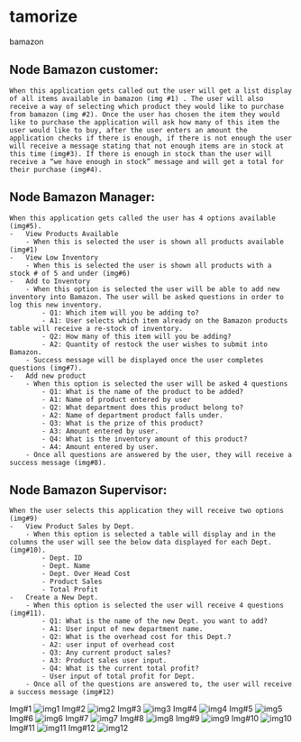 # tamorize
bamazon
## Node Bamazon customer: 
	When this application gets called out the user will get a list display of all items available in bamazon (img #1) . The user will also receive a way of selecting which product they would like to purchase from bamazon (img #2). Once the user has chosen the item they would like to purchase the application will ask how many of this item the user would like to buy, after the user enters an amount the application checks if there is enough, if there is not enough the user will receive a message stating that not enough items are in stock at this time (img#3). If there is enough in stock than the user will receive a “we have enough in stock” message and will get a total for their purchase (img#4).  

## Node Bamazon Manager:
	When this application gets called the user has 4 options available (img#5).
    -	View Products Available
        - When this is selected the user is shown all products available (img#1)
    -	View Low Inventory
        - When this is selected the user is shown all products with a stock # of 5 and under (img#6)
    -	Add to Inventory
        - When this option is selected the user will be able to add new inventory into Bamazon. The user will be asked questions in order to log this new inventory. 
            - Q1: Which item will you be adding to?
            - A1: User selects which item already on the Bamazon products table will receive a re-stock of inventory.
            - Q2: How many of this item will you be adding?
            - A2: Quantity of restock the user wishes to submit into Bamazon.
        - Success message will be displayed once the user completes questions (img#7).
    -	Add new product
        - When this option is selected the user will be asked 4 questions
            - Q1: What is the name of the product to be added?
            - A1: Name of product entered by user
            - Q2: What department does this product belong to?
            - A2: Name of department product falls under.
            - Q3: What is the prize of this product?
            - A3: Amount entered by user.
            - Q4: What is the inventory amount of this product?
            - A4: Amount entered by user.
        - Once all questions are answered by the user, they will receive a success message (img#8).


## Node Bamazon Supervisor:
	When the user selects this application they will receive two options (img#9)
    -	View Product Sales by Dept.
        - When this option is selected a table will display and in the columns the user will see the below data displayed for each Dept. (img#10).
            - Dept. ID
            - Dept. Name
            - Dept. Over Head Cost
            - Product Sales
            - Total Profit
    -	Create a New Dept.
        - When this option is selected the user will receive 4 questions (img#11).
            - Q1: What is the name of the new Dept. you want to add?
            - A1: User input of new department name.
            - Q2: What is the overhead cost for this Dept.?
            - A2: user input of overhead cost
            - Q3: Any current product sales?
            - A3: Product sales user input.
            - Q4: What is the current total profit?
            - User input of total profit for Dept.
        - Once all of the questions are answered to, the user will receive a success message (img#12)

Img#1
![img1](/images/img1.png)
Img#2
![img2](/images/img2.png)
Img#3
![img3](/images/img3.png)
Img#4
![img4](/images/img4.png)
Img#5
![img5](/images/img5.png)
Img#6
![img6](/images/img6.png)
Img#7
![img7](/images/img7.png)
Img#8
![img8](/images/img8.png)
Img#9
![img9](/images/img9.png)
Img#10
![img10](/images/img10.png)
Img#11
![img11](/images/img11.png)
Img#12
![img12](/images/img12.png)
